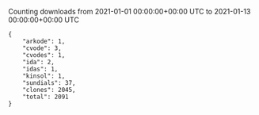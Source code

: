 
Counting downloads from 2021-01-01 00:00:00+00:00 UTC to 2021-01-13 00:00:00+00:00 UTC

```
{
    "arkode": 1,
    "cvode": 3,
    "cvodes": 1,
    "ida": 2,
    "idas": 1,
    "kinsol": 1,
    "sundials": 37,
    "clones": 2045,
    "total": 2091
}
```
